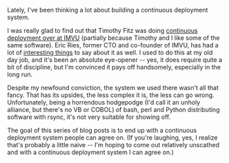 <!--
.. title: Building a continuous deployment system, part one
.. date: 2010/09/26 13:37
.. slug: building-a-continuous-deployment-system-part-one
.. link:
.. description:
.. tags: 
-->

<p>Lately, I've been thinking a lot about building a continuous deployment system.</p>
<p>I was really glad to find out that Timothy Fitz was doing <a href="http://timothyfitz.wordpress.com/2009/02/10/continuous-deployment-at-imvu-doing-the-impossible-fifty-times-a-day/">continuous deployment over at IMVU</a>&nbsp;(partially because Timothy and I like some of the same software). Eric Ries, former CTO and co-founder of IMVU, has had a lot of <a href="http://www.startuplessonslearned.com/search/label/continuous%20deployment">interesting things</a> to say about it as well. I used to do this at my old day job, and it's been an absolute eye-opener -- yes, it does require quite a bit of discipline, but I'm convinced it pays off handsomely, especially in the long run.</p>
<p>Despite my newfound conviction, the system we used there wasn't all that fancy. That has its upsides, the less complex it is, the less can go wrong. Unfortunately, being a horrendous hodgepodge (I'd call it an unholy alliance, but there's no VB or COBOL) of bash, perl and Python distributing software with rsync, it's not very suitable for showing off.</p>
<p>The goal of this series of blog posts is to end up with a continuous deployment system people can agree on. (If you're laughing, yes, I realize that's probably a little naive -- I'm hoping to come out relatively unscathed and with a continuous deployment system I can agree on.)</p>
<p>&nbsp;</p>
